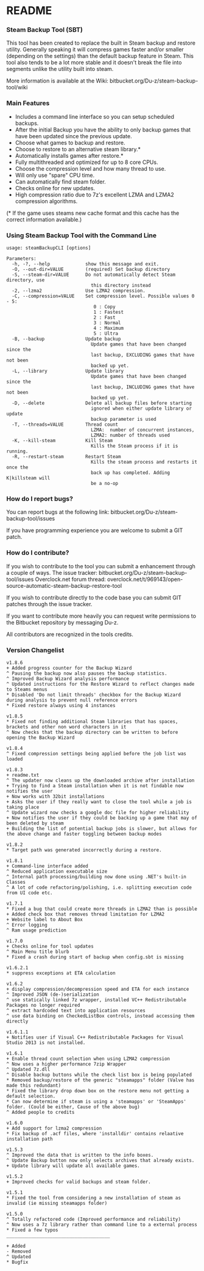 # README

### Steam Backup Tool (SBT)

This tool has been created to replace the built in Steam backup and restore utility. Generally speaking it will compress games faster and/or smaller (depending on the settings) than the default backup feature in Steam. This tool also tends to be a lot more stable and it doesn't break the file into segments unlike the utility built into steam.

More information is available at the Wiki: bitbucket.org/Du-z/steam-backup-tool/wiki

### Main Features

* Includes a command  line interface so you can setup scheduled backups.
* After the initial Backup you have the ability to only backup games that have been updated since the previous update.
* Choose what games to backup and restore.
* Choose to restore to an alternative steam library.*
* Automatically installs games after restore.*
* Fully multithreaded and optimized for up to 8 core CPUs.
* Choose the compression level and how many thread to use.
* Will only use "spare" CPU time.
* Can automatically find steam folder.
* Checks online for new updates.
* High compression ratio due to 7z's excellent LZMA and LZMA2 compression algorithms.

(* If the game uses steams new cache format and this cache has the correct information available.)

### Using Steam Backup Tool with the Command Line

```
usage: steamBackupCLI [options]

Parameters:
  -h, -?, --help             show this message and exit.
  -O, --out-dir=VALUE        (required) Set backup directory
  -S, --steam-dir=VALUE      Do not automatically detect Steam directory, use
                               this directory instead
  -2, --lzma2                Use LZMA2 compression.
  -C, --compression=VALUE    Set compression level. Possible values 0 - 5:
                                0 : Copy
                                1 : Fastest
                                2 : Fast
                                3 : Normal
                                4 : Maximum
                                5 : Ultra
  -B, --backup               Update backup
                               Update games that have been changed since the
                               last backup, EXCLUDING games that have not been
                               backed up yet.
  -L, --library              Update library
                               Update games that have been changed since the
                               last backup, INCLUDING games that have not been
                               backed up yet.
  -D, --delete               Delete all backup files before starting
                               ignored when either update library or update
                               backup parameter is used
  -T, --threads=VALUE        Thread count
                               LZMA:  number of concurrent instances,
                               LZMA2: number of threads used
  -K, --kill-steam           Kill Steam
                               Kills the Steam process if it is running.
  -R, --restart-steam        Restart Steam
                               Kills the steam process and restarts it once the
                               back up has completed. Adding K|killsteam will
                               be a no-op
```


### How do I report bugs?

You can report bugs at the following link: bitbucket.org/Du-z/steam-backup-tool/issues

If you have programming experience you are welcome to submit a GIT patch.

### How do I contribute?

If you wish to contribute to the tool you can submit a enhancement through a couple of ways.
The issue tracker: bitbucket.org/Du-z/steam-backup-tool/issues
Overclock.net forum thread: overclock.net/t/969143/open-source-automatic-steam-backup-restore-tool

If you wish to contribute directly to the code base you can submit GIT patches through the issue tracker.

If you want to contribute more heavily you can request write permissions to the Bitbucket repository by messaging Du-z.

All contributors are recognized in the tools credits. 

### Version Changelist

```
v1.8.6
+ Added progress counter for the Backup Wizard
^ Pausing the backup now also pauses the backup statistics.
^ Improved Backup Wizard analysis performance
^ Updated instructions for the Restore Wizard to reflect changes made to Steams menus
* Disabled 'Do not limit threads' checkbox for the Backup Wizard during analysis to prevent null reference errors
* Fixed restore always using 4 instances

v1.8.5
* Fixed not finding additional Steam libraries that has spaces, brackets and other non word characters in it
^ Now checks that the backup directory can be written to before opening the Backup Wizard

v1.8.4
^ Fixed compression settings being applied before the job list was loaded

v1.8.3
+ readme.txt
^ The updater now cleans up the downloaded archive after installation
+ Trying to find a Steam installation when it is not findable now notifies the user
+ Now works with 32bit installations
+ Asks the user if they really want to close the tool while a job is taking place
^ Update wizard now checks a google doc file for higher reliability
+ Now notifies the user if they could be backing up a game that may of been deleted by steam
+ Building the list of potential backup jobs is slower, but allows for the above change and faster toggling between backup modes

v1.8.2
* Target path was generated incorrectly during a restore.

v1.8.1
+ Command-line interface added
^ Reduced application executable size
^ Internal path processing/building now done using .NET's built-in Classes
^ A lot of code refactoring/polishing, i.e. splitting execution code from UI code etc.

v1.7.1
* Fixed a bug that could create more threads in LZMA2 than is possible
+ Added check box that removes thread limitation for LZMA2
+ Website label to About Box
^ Error logging
^ Ram usage prediction

v1.7.0
+ Checks online for tool updates
^ Main Menu title blurb
* Fixed a crash during start of backup when config.sbt is missing

v1.6.2.1
* suppress exceptions at ETA calculation

v1.6.2
+ display compression/decompression speed and ETA for each instance
^ Improved JSON (de-)serialization
^ use statically linked 7z wrapper, installed VC++ Redistributable Packages no longer required
^ extract hardcoded text into application resources
^ use data binding on CheckedListBox controls, instead accessing them directly

v1.6.1.1
+ Notifies user if Visual C++ Redistributable Packages for Visual Studio 2013 is not installed.

v1.6.1
+ Enable thread count selection when using LZMA2 compression
^ Now uses a higher performance 7zip Wrapper
^ Updated 7z.dll
^ Disable backup buttons while the check list box is being populated
* Removed backup/restore of the generic "steamapps" folder (Valve has made this redundant)
* Fixed the library drop down box on the restore menu not getting a default selection.
* Can now determine if steam is using a 'steamapps' or 'SteamApps' folder. (Could be either, Cause of the above bug)
^ Added people to credits

v1.6.0
+ Add support for lzma2 compression
* Fix backup of .acf files, where 'installdir' contains relaative installation path

v1.5.3
^ Improved the data that is written to the info boxes.
^ Update Backup button now only selects archives that already exists.
+ Update library will update all available games.

v1.5.2
+ Improved checks for valid backups and steam folder.

v1.5.1
* Fixed the tool from considering a new installation of steam as invalid (ie missing steamapps folder)

v1.5.0
^ Totally refactored code (Improved performance and reliability)
^ Now uses a 7z library rather than command line to a external process
* Fixed a few typos
______________________________________

+ Added
- Removed
^ Updated
* Bugfix
```